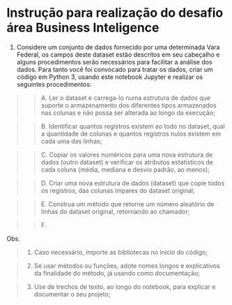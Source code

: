 # Instrução para realização do desafio área Business Inteligence


1.   Considere um conjunto de dados fornecido por uma determinada Vara Federal, os campos deste dataset estão descritos em seu cabeçalho e alguns procedimentos serão necessários para facilitar a análise dos dados. Para tanto você foi convocado para tratar os dados, criar um código em Python 3, usando este notebook Jupyter e realizar os seguintes procedimentos:

>>A. Ler o dataset e carrega-lo numa estrutura de dados que suporte o armazenamento dos diferentes tipos armazenados nas colunas e não possa ser alterada ao longo da execução;

>>B. Identificar quantos registros existem ao todo no dataset, qual a quantidade de colunas e quantos registros nulos existem em cada uma das linhas;

>>C. Copiar os valores numéricos para uma nova estrutura de dados (outro dataset) e verificar os atributos estatísticos de cada coluna (média, mediana e desvio padrão, ao menos);

>>D. Criar uma nova estrutura de dados (dataset) que copie todos os registros, das colunas ímpares do dataset original;

>>E. Construa um método que retorne um número aleatório de linhas do dataset original, retornando ao chamador;

>>F. 


Obs. 
> 1) Caso necessário, importe as bibliotecas no início do código;

>2) Se usar métodos ou funções, adote nomes longos e explicativos da finalidade do método, já usando como documentação;

>3) Use de trechos de texto, ao longo do notebook, para explicar e documentar o seu projeto;
